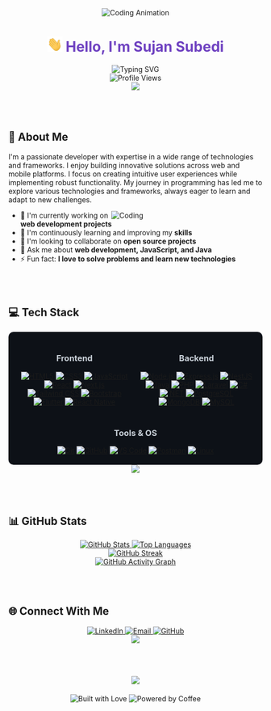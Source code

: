 <div align="center">
  <img src="https://raw.githubusercontent.com/gist/patevs/b007a0e98fb216438d4cbf559fac4166/raw/88f20c9d749d756be63f22b09f3c4ac570bc5101/programming.gif" alt="Coding Animation" width="500" />
</div>

<h1 align="center">
  <img src="https://raw.githubusercontent.com/ABSphreak/ABSphreak/master/gifs/Hi.gif" width="30px" height="30px">
  <span style="color: #6f42c1;">Hello, I'm Sujan Subedi</span>
</h1>

<div align="center">
  <img src="https://readme-typing-svg.herokuapp.com?font=Poppins&weight=600&size=28&duration=3000&pause=1000&color=6F42C1&center=true&vCenter=true&random=false&width=600&height=70&lines=Full+Stack+Developer;Web+Developer;Mobile+App+Developer;Problem+Solver;Continuous+Learner" alt="Typing SVG" />
</div>

<div align="center">
  <img src="https://komarev.com/ghpvc/?username=Rohit00112&style=for-the-badge&color=6f42c1" alt="Profile Views"/>
</div>

<div align="center">
  <img src="https://user-images.githubusercontent.com/74038190/212284115-f47cd8ff-2ffb-4b04-b5bf-4d1c14c0247f.gif" width="500">
</div>

<br><br>

## 🚀 About Me

I'm a passionate developer with expertise in a wide range of technologies and frameworks. I enjoy building innovative solutions across web and mobile platforms. I focus on creating intuitive user experiences while implementing robust functionality. My journey in programming has led me to explore various technologies and frameworks, always eager to learn and adapt to new challenges.

<img align="right" alt="Coding" width="300" src="https://user-images.githubusercontent.com/74038190/229223263-cf2e4b07-2615-4f87-9c38-e37600f8381a.gif">

- 🔭 I'm currently working on **web development projects**
- 🌱 I'm continuously learning and improving my **skills**
- 👯 I'm looking to collaborate on **open source projects**
- 💬 Ask me about **web development, JavaScript, and Java**
- ⚡ Fun fact: **I love to solve problems and learn new technologies**

<br><br>

## 💻 Tech Stack

<div align="center">
  <div style="background-color:#0d1117; padding:20px; border-radius:10px;">
    <div style="display:flex; justify-content:space-around; flex-wrap:wrap; gap:20px;">
      <div style="flex:1; min-width:200px;">
        <h3 align="center" style="color:#c9d1d9;">Frontend</h3>
        <div align="center" style="margin-top:15px;">
          <a href="#"><img src="https://img.shields.io/badge/HTML5-E34F26?style=for-the-badge&logo=html5&logoColor=white" alt="HTML5" /></a>
          <a href="#"><img src="https://img.shields.io/badge/CSS3-1572B6?style=for-the-badge&logo=css3&logoColor=white" alt="CSS3" /></a>
          <a href="#"><img src="https://img.shields.io/badge/JavaScript-F7DF1E?style=for-the-badge&logo=javascript&logoColor=black" alt="JavaScript" /></a>
          <a href="#"><img src="https://img.shields.io/badge/React-20232A?style=for-the-badge&logo=react&logoColor=61DAFB" alt="React" /></a>
          <a href="#"><img src="https://img.shields.io/badge/Next.js-000000?style=for-the-badge&logo=nextdotjs&logoColor=white" alt="Next.js" /></a>
          <a href="#"><img src="https://img.shields.io/badge/Tailwind_CSS-38B2AC?style=for-the-badge&logo=tailwind-css&logoColor=white" alt="Tailwind CSS" /></a>
          <a href="#"><img src="https://img.shields.io/badge/Bootstrap-563D7C?style=for-the-badge&logo=bootstrap&logoColor=white" alt="Bootstrap" /></a>
          <a href="#"><img src="https://img.shields.io/badge/Flutter-02569B?style=for-the-badge&logo=flutter&logoColor=white" alt="Flutter" /></a>
          <a href="#"><img src="https://img.shields.io/badge/React_Native-20232A?style=for-the-badge&logo=react&logoColor=61DAFB" alt="React Native" /></a>
        </div>
      </div>
      <div style="flex:1; min-width:200px;">
        <h3 align="center" style="color:#c9d1d9;">Backend</h3>
        <div align="center" style="margin-top:15px;">
          <a href="#"><img src="https://img.shields.io/badge/Node.js-339933?style=for-the-badge&logo=nodedotjs&logoColor=white" alt="Node.js" /></a>
          <a href="#"><img src="https://img.shields.io/badge/Express.js-000000?style=for-the-badge&logo=express&logoColor=white" alt="Express.js" /></a>
          <a href="#"><img src="https://img.shields.io/badge/NestJS-E0234E?style=for-the-badge&logo=nestjs&logoColor=white" alt="NestJS" /></a>
          <a href="#"><img src="https://img.shields.io/badge/Java-ED8B00?style=for-the-badge&logo=openjdk&logoColor=white" alt="Java" /></a>
          <a href="#"><img src="https://img.shields.io/badge/PHP-777BB4?style=for-the-badge&logo=php&logoColor=white" alt="PHP" /></a>
          <a href="#"><img src="https://img.shields.io/badge/Laravel-FF2D20?style=for-the-badge&logo=laravel&logoColor=white" alt="Laravel" /></a>
          <a href="#"><img src="https://img.shields.io/badge/C%23-239120?style=for-the-badge&logo=c-sharp&logoColor=white" alt="C#" /></a>
          <a href="#"><img src="https://img.shields.io/badge/.NET-512BD4?style=for-the-badge&logo=dotnet&logoColor=white" alt=".NET" /></a>
          <a href="#"><img src="https://img.shields.io/badge/PostgreSQL-316192?style=for-the-badge&logo=postgresql&logoColor=white" alt="PostgreSQL" /></a>
          <a href="#"><img src="https://img.shields.io/badge/MongoDB-4EA94B?style=for-the-badge&logo=mongodb&logoColor=white" alt="MongoDB" /></a>
          <a href="#"><img src="https://img.shields.io/badge/MySQL-005C84?style=for-the-badge&logo=mysql&logoColor=white" alt="MySQL" /></a>
        </div>
      </div>
      <div style="flex:1; min-width:200px;">
        <h3 align="center" style="color:#c9d1d9;">Tools & OS</h3>
        <div align="center" style="margin-top:15px;">
          <a href="#"><img src="https://img.shields.io/badge/GIT-E44C30?style=for-the-badge&logo=git&logoColor=white" alt="Git" /></a>
          <a href="#"><img src="https://img.shields.io/badge/GitHub-100000?style=for-the-badge&logo=github&logoColor=white" alt="GitHub" /></a>
          <a href="#"><img src="https://img.shields.io/badge/VS_Code-0078D4?style=for-the-badge&logo=visual%20studio%20code&logoColor=white" alt="VS Code" /></a>
          <a href="#"><img src="https://img.shields.io/badge/Postman-FF6C37?style=for-the-badge&logo=Postman&logoColor=white" alt="Postman" /></a>
          <a href="#"><img src="https://img.shields.io/badge/Linux-FCC624?style=for-the-badge&logo=linux&logoColor=black" alt="Linux" /></a>
        </div>
      </div>
    </div>
  </div>
</div>

<div align="center">
  <img src="https://user-images.githubusercontent.com/74038190/212284158-e840e285-664b-44d7-b79b-e264b5e54825.gif" width="400">
</div>

<br><br>

## 📊 GitHub Stats

<div align="center">
  <a href="https://github.com/Rohit00112">
    <img src="https://github-readme-stats-git-masterrstaa-rickstaa.vercel.app/api?username=Rohit00112&show_icons=true&theme=radical&hide_border=true&bg_color=0D1117&title_color=C9D1D9&icon_color=ff3860&text_color=8B949E&count_private=true" alt="GitHub Stats" height="170"/>
  </a>
  <a href="https://github.com/Rohit00112">
    <img src="https://github-readme-stats-git-masterrstaa-rickstaa.vercel.app/api/top-langs/?username=Rohit00112&layout=compact&theme=radical&hide_border=true&bg_color=0D1117&title_color=C9D1D9&text_color=8B949E&langs_count=6" alt="Top Languages" height="170"/>
  </a>
</div>

<div align="center">
  <a href="https://github.com/Rohit00112">
    <img src="https://github-readme-streak-stats-phi-opal.vercel.app?user=Rohit00112&theme=radical&hide_border=true&background=0D1117&ring=ff3860&fire=ff3860&currStreakLabel=ff3860" alt="GitHub Streak"/>
  </a>
</div>

<div align="center">
  <a href="https://github.com/Rohit00112">
    <img src="https://github-profile-summary-cards.vercel.app/api/cards/profile-details?username=Rohit00112&theme=radical" alt="GitHub Activity Graph"/>
  </a>
</div>

<br><br>

## 🌐 Connect With Me

<div align="center">
  <a href="https://www.linkedin.com/in/sujan-subedi-32882720a/" target="_blank">
    <img src="https://img.shields.io/badge/LinkedIn-0077B5?style=for-the-badge&logo=linkedin&logoColor=white" alt="LinkedIn"/>
  </a>
  <a href="mailto:subedirohit49@gmail.com" target="_blank">
    <img src="https://img.shields.io/badge/Email-D14836?style=for-the-badge&logo=gmail&logoColor=white" alt="Email"/>
  </a>
  <a href="https://github.com/Rohit00112" target="_blank">
    <img src="https://img.shields.io/badge/GitHub-100000?style=for-the-badge&logo=github&logoColor=white" alt="GitHub"/>
  </a>
</div>

<div align="center">
  <img src="https://user-images.githubusercontent.com/74038190/212744287-14f66c13-5458-40dc-9244-8ff533fc8f4a.gif" width="400">
</div>

<br><br>

<div align="center">
  <img src="https://capsule-render.vercel.app/api?type=waving&color=gradient&height=100&section=footer&animation=twinkling"/>
</div>

<br>

<div align="center">
  <img src="https://forthebadge.com/images/badges/built-with-love.svg" alt="Built with Love"/>
  <img src="https://forthebadge.com/images/badges/powered-by-coffee.svg" alt="Powered by Coffee"/>
</div>

<!-- Last updated: April 2025 -->
